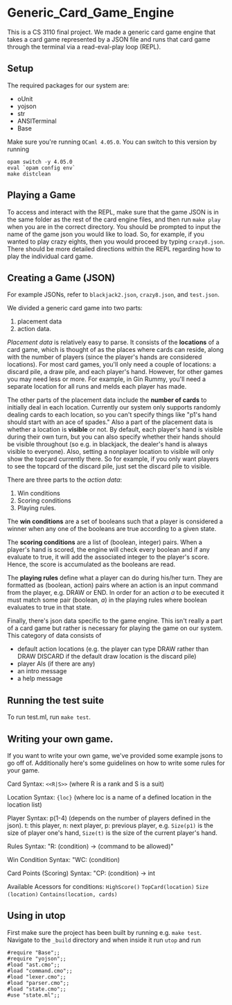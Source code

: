 # Generic_Card_Game_Engine
This is a CS 3110 final project. We made a generic card game engine that takes a card game represented by a JSON file and runs that card game through the terminal via a read-eval-play loop (REPL).

## Setup
The required packages for our system are: 
- oUnit
- yojson
- str
- ANSITerminal
- Base

Make sure you're running `OCaml 4.05.0`. You can switch to this version by running
```
opam switch -y 4.05.0
eval `opam config env`
make distclean
```

## Playing a Game
To access and interact with the REPL, make sure that the game JSON is in the 
same folder as the rest of the card engine files, and then run `make play` when 
you are in the correct directory. You should be prompted to input the name of the game json you would like to load. So, for example, if you wanted to play crazy eights, then you would proceed by typing `crazy8.json`. There should be more detailed directions within the REPL regarding how to play the individual card game.

## Creating a Game (JSON) 
For example JSONs, refer to `blackjack2.json`, `crazy8.json`, and `test.json`. 

We divided a generic card game into two parts:
1. placement data
2. action data.

*Placement data* is relatively easy to parse. It consists of the **locations** of a card game, which is thought of as the places where cards can reside, along with the number of players (since the player's hands are considered locations). For most card games, you'll only need a couple of locations: a discard pile, a draw pile, and each player's hand. However, for other games you may need less or more. For example, in Gin Rummy, you'll need a separate location for all runs and melds each player has made.

The other parts of the placement data include the **number of cards** to initially deal in each location. Currently our system only supports randomly dealing cards to each location, so you can't specify things like "p1's hand should start with an ace of spades." Also a part of the placement data is whether a location is **visible** or not. By default, each player's hand is visible during their own turn, but you can also specify whether their hands should be visible throughout (so e.g. in blackjack, the dealer's hand is always visible to everyone). Also, setting a nonplayer location to visible will only show the topcard currently there. So for example, if you only want players to see the topcard of the discard pile, just set the discard pile to visible. 

There are three parts to the *action data*:
1. Win conditions
2. Scoring conditions
3. Playing rules.

The **win conditions** are a set of booleans such that a player is considered a winner when any one of the booleans are true according to a given state. 

The **scoring conditions** are a list of (boolean, integer) pairs. When a player's hand is scored, the engine will check every boolean and if any evaluate to true, it will add the associated integer to the player's score. Hence, the score is accumulated as the booleans are read.

The **playing rules** define what a player can do during his/her turn. They are formatted as (boolean, action) pairs where an action is an input command from the player, e.g. DRAW or END. In order for an action *a* to be executed it must match some pair (boolean, *a*) in the playing rules where boolean evaluates to true in that state. 

Finally, there's json data specific to the game engine. This isn't really a part of a card game but rather is necessary for playing the game on our system. This category of data consists of
- default action locations (e.g. the player can type DRAW rather than DRAW DISCARD if the default draw location is the discard pile)
- player AIs (if there are any)
- an intro message
- a help message

## Running the test suite 
To run test.ml, run `make test`. 

## Writing your own game.
If you want to write your own game, we've provided some example jsons to go off
of. Additionally here's some guidelines on how to write some rules for your 
game.

Card Syntax: `<<R|S>>` (where R is a rank and S is a suit)

Location Syntax: `{loc}` (where loc is a name of a defined location in the location list)

Player Syntax: p(1-4) (depends on the number of players defined in the json).
t: this player, n: next player, p: previous player, e.g. `Size(p1)` is the size of player one's hand, `Size(t)` is the size of the current player's hand.

Rules Syntax:
"R: (condition) -> (command to be allowed)"

Win Condition Syntax: 
"WC: (condition)

Card Points (Scoring) Syntax: 
"CP: (condition) -> int

Available Acessors for conditions:
`HighScore()`
`TopCard(location)`
`Size (location)`
`Contains(location, cards)`


## Using in utop
First make sure the project has been built by running e.g. `make test`. Navigate
to the `_build` directory and when inside it run `utop` and run

```
#require "Base";;
#require "yojson";;
#load "ast.cmo";;
#load "command.cmo";;
#load "lexer.cmo";;
#load "parser.cmo";;
#load "state.cmo";;
#use "state.ml";;
```